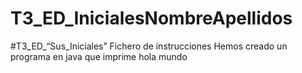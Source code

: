 # T3_ED_InicialesNombreApellidos
#T3_ED_“Sus_Iniciales”
Fichero de instrucciones
Hemos creado un programa en java que imprime hola mundo
